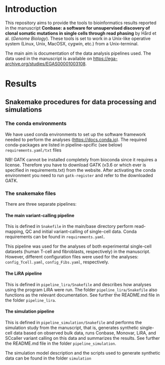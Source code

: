 # Introduction

This repository aims to provide the tools to  bioinformatics results reported in the manuscript **Conbase: a software for unsupervised discovery of clonal somatic mutations in single cells through read phasing** by Hård et al. (*Genome Biology*). These tools is set to work in a Unix-like operative system (Linux, Unix, MacOSX, cygwin, etc.) from a Unix-terminal.

The main aim is documentation of the data analysis pipelines used. The data used in the manuscript is available on https://ega-archive.org/studies/EGAS00001003108.  

# Results

## Snakemake procedures for data processing and simulations

### The conda environments

We have used conda environments to set up the software framework needed to
perform the analyses (https://docs.conda.io). The required conda-packages are listed in pipeline-spcific (see below) `requirements.yaml/txt` files  

NB! GATK cannot be installed completely from bioconda since it requires
a license. Therefore you have to download GATK (v3.6 or which ever is
specified in requirements.txt) from the website. After activating the
conda environment you need to run `gatk-register` and refer to the downloaded GATK.

### The snakemake files

There are three separate pipelines:

#### The main variant-calling pipeline
This is defined in `Snakefile` in the main/base directory perform read-mapping, QC and initial variant-calling of single-cell data. Conda requirements can be found in `requirements.yaml`.

This pipeline was used for the analyses of both experimental single-cell datasets (human T-cell and fibroblasts, respectively) in the manuscript. However, different configuration files were used for the analyses: `config_Tcell.yaml`, `config_Fibs.yaml`, respectively.

#### The LiRA pipeline
This is defined in `pipeline_lira/Snakefile` and describes how analyses using the program LiRA were run. The folder `pipeline_lira/Snakefile` also functions as the relevant documentation. See further the README.md file in the folder `pipeline_lira`.

#### The simulation pipeline
This is defined in `pipeline_simulation/Snakefile` and performs the simulation study from the manuscript, that is, generates synthetic single-cell data based on observed bulk data, runs Conbase, Monovar, LiRA, and SCcaller variant calling on this data and summarizes the results. See further the README.md file in the folder `pipeline_simulation`.

The simulation model description and the scripts used to generate synthetic data can be found in the folder ``simulation``

